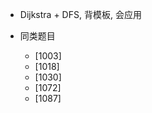 *   Dijkstra + DFS, 背模板, 会应用
*   同类题目
    
    *   [1003]
    *   [1018]
    *   [1030]    
    *   [1072]
    *   [1087]

